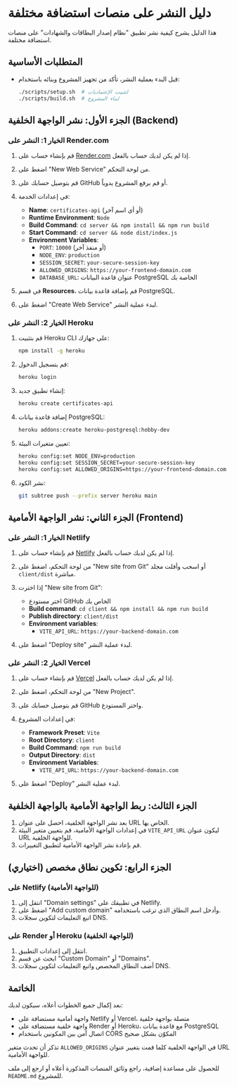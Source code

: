 # دليل النشر على منصات استضافة مختلفة

هذا الدليل يشرح كيفية نشر تطبيق "نظام إصدار البطاقات والشهادات" على منصات استضافة مختلفة.

## المتطلبات الأساسية

- قبل البدء بعملية النشر، تأكد من تجهيز المشروع وبنائه باستخدام:
  ```bash
  ./scripts/setup.sh  # لتثبيت الإعتماديات
  ./scripts/build.sh  # لبناء المشروع
  ```

## الجزء الأول: نشر الواجهة الخلفية (Backend)

### الخيار 1: النشر على Render.com

1. قم بإنشاء حساب على [Render.com](https://render.com) إذا لم يكن لديك حساب بالفعل.
2. اضغط على "New Web Service" من لوحة التحكم.
3. قم بتوصيل حسابك على GitHub أو قم برفع المشروع يدوياً.
4. في إعدادات الخدمة:
   - **Name**: `certificates-api` (أو أي اسم آخر)
   - **Runtime Environment**: `Node`
   - **Build Command**: `cd server && npm install && npm run build`
   - **Start Command**: `cd server && node dist/index.js`
   - **Environment Variables**:
     - `PORT`: `10000` (أو منفذ آخر)
     - `NODE_ENV`: `production`
     - `SESSION_SECRET`: `your-secure-session-key`
     - `ALLOWED_ORIGINS`: `https://your-frontend-domain.com`
     - `DATABASE_URL`: عنوان قاعدة البيانات PostgreSQL الخاصة بك

5. في قسم **Resources**، قم بإضافة قاعدة بيانات PostgreSQL.
6. اضغط على "Create Web Service" لبدء عملية النشر.

### الخيار 2: النشر على Heroku

1. قم بتثبيت Heroku CLI على جهازك:
   ```bash
   npm install -g heroku
   ```

2. قم بتسجيل الدخول:
   ```bash
   heroku login
   ```

3. إنشاء تطبيق جديد:
   ```bash
   heroku create certificates-api
   ```

4. إضافة قاعدة بيانات PostgreSQL:
   ```bash
   heroku addons:create heroku-postgresql:hobby-dev
   ```

5. تعيين متغيرات البيئة:
   ```bash
   heroku config:set NODE_ENV=production
   heroku config:set SESSION_SECRET=your-secure-session-key
   heroku config:set ALLOWED_ORIGINS=https://your-frontend-domain.com
   ```

6. نشر الكود:
   ```bash
   git subtree push --prefix server heroku main
   ```

## الجزء الثاني: نشر الواجهة الأمامية (Frontend)

### الخيار 1: النشر على Netlify

1. قم بإنشاء حساب على [Netlify](https://netlify.com) إذا لم يكن لديك حساب بالفعل.
2. من لوحة التحكم، اضغط على "New site from Git" أو اسحب وأفلت مجلد `client/dist` مباشرة.
3. إذا اخترت "New site from Git":
   - اختر مستودع GitHub الخاص بك
   - **Build command**: `cd client && npm install && npm run build`
   - **Publish directory**: `client/dist`
   - **Environment variables**:
     - `VITE_API_URL`: `https://your-backend-domain.com`

4. اضغط على "Deploy site" لبدء عملية النشر.

### الخيار 2: النشر على Vercel

1. قم بإنشاء حساب على [Vercel](https://vercel.com) إذا لم يكن لديك حساب بالفعل.
2. من لوحة التحكم، اضغط على "New Project".
3. قم بتوصيل حسابك على GitHub واختر المستودع.
4. في إعدادات المشروع:
   - **Framework Preset**: `Vite`
   - **Root Directory**: `client`
   - **Build Command**: `npm run build`
   - **Output Directory**: `dist`
   - **Environment Variables**:
     - `VITE_API_URL`: `https://your-backend-domain.com`

5. اضغط على "Deploy" لبدء عملية النشر.

## الجزء الثالث: ربط الواجهة الأمامية بالواجهة الخلفية

1. بعد نشر الواجهة الخلفية، احصل على عنوان URL الخاص بها.
2. في إعدادات الواجهة الأمامية، قم بتعيين متغير البيئة `VITE_API_URL` ليكون عنوان URL للواجهة الخلفية.
3. قم بإعادة نشر الواجهة الأمامية لتطبيق التغييرات.

## الجزء الرابع: تكوين نطاق مخصص (اختياري)

### على Netlify (للواجهة الأمامية)

1. انتقل إلى "Domain settings" في تطبيقك على Netlify.
2. اضغط على "Add custom domain" وأدخل اسم النطاق الذي ترغب باستخدامه.
3. اتبع التعليمات لتكوين سجلات DNS.

### على Render أو Heroku (للواجهة الخلفية)

1. انتقل إلى إعدادات التطبيق.
2. ابحث عن قسم "Custom Domain" أو "Domains".
3. أضف النطاق المخصص واتبع التعليمات لتكوين سجلات DNS.

## الخاتمة

بعد إكمال جميع الخطوات أعلاه، سيكون لديك:
- واجهة أمامية مستضافة على Netlify أو Vercel، متصلة بواجهة خلفية
- واجهة خلفية مستضافة على Render أو Heroku، مع قاعدة بيانات PostgreSQL
- اتصال آمن بين المكونين باستخدام CORS المكوّن بشكل صحيح

تذكر أن تحدث متغير `ALLOWED_ORIGINS` في الواجهة الخلفية كلما قمت بتغيير عنوان URL للواجهة الأمامية.

للحصول على مساعدة إضافية، راجع وثائق المنصات المذكورة أعلاه أو ارجع إلى ملف `README.md` للمشروع.